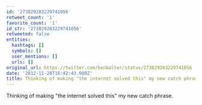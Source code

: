```yaml
---
id: '273829283229741056'
retweet_count: '1'
favorite_count: '1'
id_str: '273829283229741056'
retweeted: false
entities:
  hashtags: []
  symbols: []
  user_mentions: []
  urls: []
original_url: https://twitter.com/benbalter/status/273829283229741056
date: '2012-11-28T16:42:43.000Z'
title: Thinking of making "the internet solved this" my new catch phrase.
---
```


Thinking of making "the internet solved this" my new catch phrase.